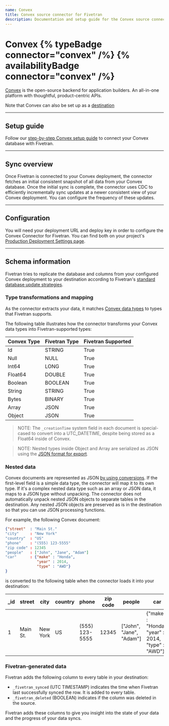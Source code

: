 ```yaml
---
name: Convex
title: Convex source connector for Fivetran
description: Documentation and setup guide for the Convex source connector for Fivetran
---
```


# Convex {% typeBadge connector="convex" /%} {% availabilityBadge connector="convex" /%}

[Convex](https://convex.dev) is the open-source backend for application builders.
An all-in-one platform with thoughtful, product-centric APIs.

Note that Convex can also be set up as a [destination](/docs/destinations/convex_destination)

---

## Setup guide

Follow our [step-by-step Convex setup guide](/docs/databases/convex/setup-guide) to connect your Convex database with Fivetran.

---

## Sync overview

Once Fivetran is connected to your Convex deployment, the connector fetches an initial consistent snapshot of all data from your Convex database. Once the initial sync is complete, the connector uses CDC to efficiently incrementally sync updates at a newer consistent view of your Convex deployment. You can configure the frequency of these updates.

---

## Configuration

You will need your deployment URL and deploy key in order to configure the Convex Connector for Fivetran. You can find both on your project's [Production Deployment Settings page](https://docs.convex.dev/dashboard/deployments/deployment-settings).

---

## Schema information

Fivetran tries to replicate the database and columns from your configured Convex deployment to your destination according to Fivetran's [standard database update strategies](/docs/databases#transformationandmappingoverview).

### Type transformations and mapping

As the connector extracts your data, it matches [Convex data types](https://docs.convex.dev/database/types) to types that Fivetran supports.

The following table illustrates how the connector transforms your Convex data types into Fivetran-supported types:

| Convex Type | Fivetran Type | Fivetran Supported |
| ----------- | ------------- | ------------------ |
| Id          | STRING        | True               |
| Null        | NULL          | True               |
| Int64       | LONG          | True               |
| Float64     | DOUBLE        | True               |
| Boolean     | BOOLEAN       | True               |
| String      | STRING        | True               |
| Bytes       | BINARY        | True               |
| Array       | JSON          | True               |
| Object      | JSON          | True               |

> NOTE: The `_creationTime` system field  in each document is special-cased to convert into a UTC_DATETIME, despite being stored as a Float64 inside of Convex.

> NOTE: Nested types inside Object and Array are serialized as JSON using the [JSON format for export](https://docs.convex.dev/database/types).

### Nested data

Convex documents are represented as JSON [by using conversions](https://docs.convex.dev/database/types). If the first-level field is a simple data type, the connector will map it to its own type. If it's a complex nested data type such as an array or JSON data, it maps to a JSON type without unpacking. The connector does not automatically unpack nested JSON objects to separate tables in the destination. Any nested JSON objects are preserved as is in the destination so that you can use JSON processing functions.

For example, the following Convex document:

```json
{"street"  : "Main St."
"city"     : "New York"
"country"  : "US"
"phone"    : "(555) 123-5555"
"zip code" : 12345
"people"   : ["John", "Jane", "Adam"]
"car"      : {"make" : "Honda",
              "year" : 2014,
              "type" : "AWD"}
}
```

is converted to the following table when the connector loads it into your destination:

| \_id | street   | city     | country | phone          | zip code | people                   | car                                               |
| ---- | -------- | -------- | ------- | -------------- | -------- | ------------------------ | ------------------------------------------------- |
| 1    | Main St. | New York | US      | (555) 123-5555 | 12345    | ["John", "Jane", "Adam"] | {"make" : "Honda", "year" : 2014, "type" : "AWD"} |

### Fivetran-generated data

Fivetran adds the following column to every table in your destination:

- `_fivetran_synced` (UTC TIMESTAMP) indicates the time when Fivetran last successfully synced the row. It is added to every table.
- `_fivetran_deleted` (BOOLEAN) indicates if the column was deleted in the source.

Fivetran adds these columns to give you insight into the state of your data and the progress of your data syncs.
